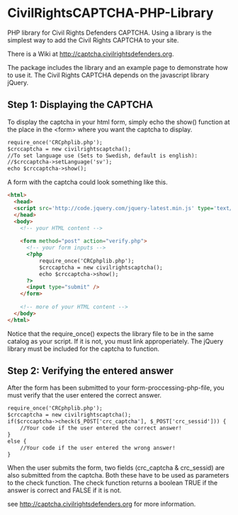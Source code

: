 CivilRightsCAPTCHA-PHP-Library
==============================

PHP library for Civil Rights Defenders CAPTCHA. Using a library is the simplest way to add the Civil Rights CAPTCHA to your site.

There is a Wiki at http://captcha.civilrightsdefenders.org.

The package includes the library and an example page to demonstrate how to use it. The Civil Rights CAPTCHA depends on the javascript library jQuery.

## Step 1: Displaying the CAPTCHA
To display the captcha in your html form, simply echo the show() function at the place in the &lt;form&gt; where you want the captcha to display.

```html
require_once('CRCphplib.php');
$crccaptcha = new civilrightscaptcha();
//To set language use (Sets to Swedish, default is english): 
//$crccaptcha->setLanguage('sv'); 
echo $crccaptcha->show();
```

A form with the captcha could look something like this.

```html
<html>
  <head>
  <script src='http://code.jquery.com/jquery-latest.min.js' type='text/javascript'></script>
  </head>
  <body>
    <!-- your HTML content -->
 
    <form method="post" action="verify.php">
      <!-- your form inputs -->
      <?php
          require_once('CRCphplib.php');
          $crccaptcha = new civilrightscaptcha();
          echo $crccaptcha->show();
      ?>
      <input type="submit" />
    </form>
 
    <!-- more of your HTML content -->
  </body>
</html>
```

Notice that the require_once() expects the library file to be in the same catalog as your script. If it is not, you must link approperiately. The jQuery library must be included for the captcha to function.

## Step 2: Verifying the entered answer
After the form has been submitted to your form-proccessing-php-file, you must verify that the user entered the correct answer.

```html
require_once('CRCphplib.php');
$crccaptcha = new civilrightscaptcha();
if($crccaptcha->check($_POST['crc_captcha'], $_POST['crc_sessid'])) {
    //Your code if the user entered the correct answer!
}
else {
    //Your code if the user entered the wrong answer!
}
```

When the user submits the form, two fields (crc_captcha & crc_sessid) are also submitted from the captcha. Both these have to be used as parameters to the check function. The check function returns a boolean TRUE if the answer is correct and FALSE if it is not. 


see http://captcha.civilrightsdefenders.org for more information.